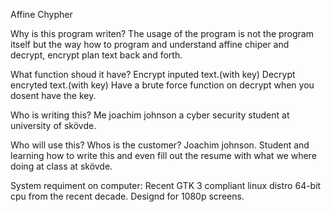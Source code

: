 Affine Chypher

Why is this program writen?
The usage of the program is not the program itself but the way how to program and understand affine chiper and decrypt, encrypt plan text back and forth.

What function shoud it have?
Encrypt inputed text.(with key)
Decrypt encryted text.(with key)
Have a brute force function on decrypt when you dosent have the key.

Who is writing this?
Me joachim johnson a cyber security student at university of skövde.

Who will use this? Whos is the customer?
Joachim johnson. Student and learning how to write this and even fill out the resume with what we where doing at class at skövde.

System requiment on computer:
Recent GTK 3 compliant linux distro
64-bit cpu from the recent decade.
Designd for 1080p screens.
